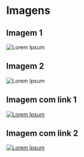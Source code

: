 # Imagens

<!--Colocar uma imagem de um repositorio ou link-->
## Imagem 1

![Lorem Ipsum](https://cdn-images-1.medium.com/max/1600/1*tSyuv3ZRCfsSD5aXB7v8DQ.png)

<!--Colocar uma imagem utilizando uma variável-->
## Imagem 2

![Lorem Ipsum][image]

[image]: https://cdn-images-1.medium.com/max/1600/1*tSyuv3ZRCfsSD5aXB7v8DQ.png

<!--Colocando uma imagem com link da forma principal-->
## Imagem com link 1

[![Lorem Ipsum](https://cdn-images-1.medium.com/max/1600/1*tSyuv3ZRCfsSD5aXB7v8DQ.png)](https://www.lipsum.com/)

<!--Colocar imagem com link, através de variáveis-->
## Imagem com link 2

[![Lorem Ipsum][image]][url]

[image]:https://cdn-images-1.medium.com/max/1600/1*tSyuv3ZRCfsSD5aXB7v8DQ.png
[url]: https://www.lipsum.com/